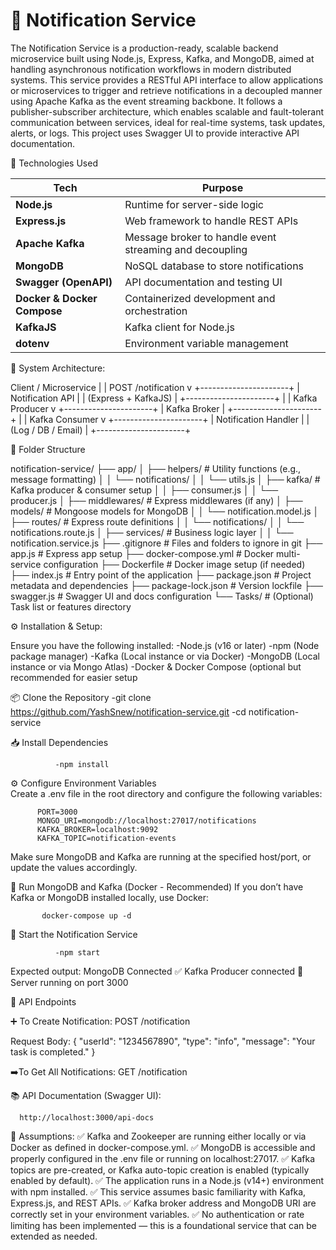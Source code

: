 # 📢 Notification Service
The Notification Service is a production-ready, scalable backend microservice built using Node.js, Express, Kafka, and MongoDB, aimed at handling asynchronous notification workflows in modern distributed systems.
This service provides a RESTful API interface to allow applications or microservices to trigger and retrieve notifications in a decoupled manner using Apache Kafka as the event streaming backbone.
It follows a publisher-subscriber architecture, which enables scalable and fault-tolerant communication between services, ideal for real-time systems, task updates, alerts, or logs.
This project uses Swagger UI to provide interactive API documentation.





🧰 Technologies Used

| Tech                        | Purpose                                                 |
| --------------------------- | ------------------------------------------------------- |
| **Node.js**                 | Runtime for server-side logic                           |
| **Express.js**              | Web framework to handle REST APIs                       |
| **Apache Kafka**            | Message broker to handle event streaming and decoupling |
| **MongoDB**                 | NoSQL database to store notifications                   |
| **Swagger (OpenAPI)**       | API documentation and testing UI                        |
| **Docker & Docker Compose** | Containerized development and orchestration             |
| **KafkaJS**                 | Kafka client for Node.js                                |
| **dotenv**                  | Environment variable management                         |







🔧 System Architecture:


 Client / Microservice
        |
        |  POST /notification
        v
+----------------------+
|  Notification API    |
|  (Express + KafkaJS) |
+----------------------+
        |
        |  Kafka Producer
        v
+----------------------+
|     Kafka Broker     |
+----------------------+
        |
        |  Kafka Consumer
        v
+----------------------+
| Notification Handler |
|  (Log / DB / Email)  |
+----------------------+






📁 Folder Structure

notification-service/
├── app/
│   ├── helpers/                 # Utility functions (e.g., message formatting)
│   │   └── notifications/
│   │       └── utils.js
│   ├── kafka/                   # Kafka producer & consumer setup
│   │   ├── consumer.js
│   │   └── producer.js
│   ├── middlewares/            # Express middlewares (if any)
│   ├── models/                 # Mongoose models for MongoDB
│   │   └── notification.model.js
│   ├── routes/                 # Express route definitions
│   │   └── notifications/
│   │       └── notifications.route.js
│   ├── services/               # Business logic layer
│   │   └── notification.service.js
├── .gitignore                  # Files and folders to ignore in git
├── app.js                      # Express app setup
├── docker-compose.yml          # Docker multi-service configuration
├── Dockerfile                  # Docker image setup (if needed)
├── index.js                    # Entry point of the application
├── package.json                # Project metadata and dependencies
├── package-lock.json           # Version lockfile
├── swagger.js                  # Swagger UI and docs configuration
└── Tasks/                      # (Optional) Task list or features directory







⚙️ Installation & Setup:

Ensure you have the following installed:
-Node.js (v16 or later)
-npm (Node package manager)
-Kafka (Local instance or via Docker)
-MongoDB (Local instance or via Mongo Atlas)
-Docker & Docker Compose (optional but recommended for easier setup

📦 Clone the Repository
   -git clone https://github.com/YashSnew/notification-service.git
   -cd notification-service

📥 Install Dependencies

              -npm install

⚙️ Configure Environment Variables  
    Create a .env file in the root directory and configure the following variables:

          
          PORT=3000
          MONGO_URI=mongodb://localhost:27017/notifications
          KAFKA_BROKER=localhost:9092
          KAFKA_TOPIC=notification-events
  
  Make sure MongoDB and Kafka are running at the specified host/port, or update the values accordingly.

🧪 Run MongoDB and Kafka (Docker - Recommended)
   If you don’t have Kafka or MongoDB installed locally, use Docker:  

           docker-compose up -d
           
  
🚀 Start the Notification Service  

              -npm start


Expected output:
  MongoDB Connected
 ✅ Kafka Producer connected
 🚀 Server running on port 3000





 🔁 API Endpoints

 
➕ To Create Notification:
POST /notification
 
 Request Body:
   {
     "userId": "1234567890",
     "type": "info",
     "message": "Your task is completed."
   }


➡️To Get All Notifications: 
 GET /notification



📚 API Documentation (Swagger UI): 

      http://localhost:3000/api-docs






🧠 Assumptions:
  ✅ Kafka and Zookeeper are running either locally or via Docker as defined in docker-compose.yml.
  ✅ MongoDB is accessible and properly configured in the .env file or running on localhost:27017.
  ✅ Kafka topics are pre-created, or Kafka auto-topic creation is enabled (typically enabled by default).
  ✅ The application runs in a Node.js (v14+) environment with npm installed.
  ✅ This service assumes basic familiarity with Kafka, Express.js, and REST APIs.
  ✅ Kafka broker address and MongoDB URI are correctly set in your environment variables.
  ✅ No authentication or rate limiting has been implemented — this is a foundational service that can be extended as needed.










          



  



                  
